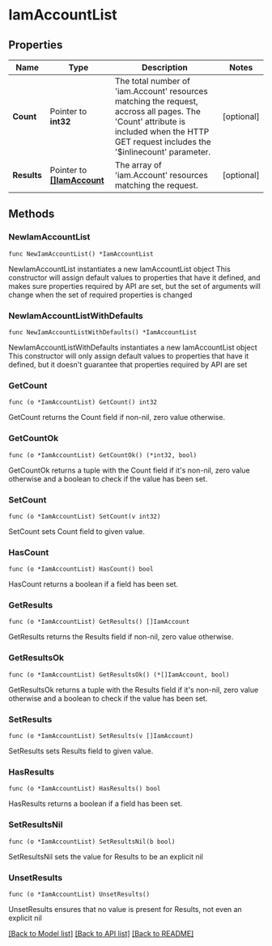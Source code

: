 # IamAccountList

## Properties

Name | Type | Description | Notes
------------ | ------------- | ------------- | -------------
**Count** | Pointer to **int32** | The total number of &#39;iam.Account&#39; resources matching the request, accross all pages. The &#39;Count&#39; attribute is included when the HTTP GET request includes the &#39;$inlinecount&#39; parameter. | [optional] 
**Results** | Pointer to [**[]IamAccount**](IamAccount.md) | The array of &#39;iam.Account&#39; resources matching the request. | [optional] 

## Methods

### NewIamAccountList

`func NewIamAccountList() *IamAccountList`

NewIamAccountList instantiates a new IamAccountList object
This constructor will assign default values to properties that have it defined,
and makes sure properties required by API are set, but the set of arguments
will change when the set of required properties is changed

### NewIamAccountListWithDefaults

`func NewIamAccountListWithDefaults() *IamAccountList`

NewIamAccountListWithDefaults instantiates a new IamAccountList object
This constructor will only assign default values to properties that have it defined,
but it doesn't guarantee that properties required by API are set

### GetCount

`func (o *IamAccountList) GetCount() int32`

GetCount returns the Count field if non-nil, zero value otherwise.

### GetCountOk

`func (o *IamAccountList) GetCountOk() (*int32, bool)`

GetCountOk returns a tuple with the Count field if it's non-nil, zero value otherwise
and a boolean to check if the value has been set.

### SetCount

`func (o *IamAccountList) SetCount(v int32)`

SetCount sets Count field to given value.

### HasCount

`func (o *IamAccountList) HasCount() bool`

HasCount returns a boolean if a field has been set.

### GetResults

`func (o *IamAccountList) GetResults() []IamAccount`

GetResults returns the Results field if non-nil, zero value otherwise.

### GetResultsOk

`func (o *IamAccountList) GetResultsOk() (*[]IamAccount, bool)`

GetResultsOk returns a tuple with the Results field if it's non-nil, zero value otherwise
and a boolean to check if the value has been set.

### SetResults

`func (o *IamAccountList) SetResults(v []IamAccount)`

SetResults sets Results field to given value.

### HasResults

`func (o *IamAccountList) HasResults() bool`

HasResults returns a boolean if a field has been set.

### SetResultsNil

`func (o *IamAccountList) SetResultsNil(b bool)`

 SetResultsNil sets the value for Results to be an explicit nil

### UnsetResults
`func (o *IamAccountList) UnsetResults()`

UnsetResults ensures that no value is present for Results, not even an explicit nil

[[Back to Model list]](../README.md#documentation-for-models) [[Back to API list]](../README.md#documentation-for-api-endpoints) [[Back to README]](../README.md)


